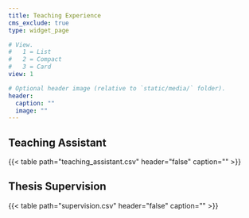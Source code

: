 ```yaml
---
title: Teaching Experience
cms_exclude: true
type: widget_page

# View.
#   1 = List
#   2 = Compact
#   3 = Card
view: 1

# Optional header image (relative to `static/media/` folder).
header:
  caption: ""
  image: ""
---
```


## Teaching Assistant

{{< table path="teaching_assistant.csv" header="false" caption="" >}}


## Thesis Supervision

{{< table path="supervision.csv" header="false" caption="" >}}
